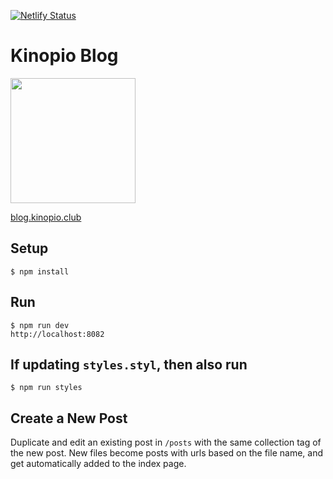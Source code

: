 [![Netlify Status](https://api.netlify.com/api/v1/badges/da71f58b-7a5a-4482-be3f-ef62137cdfa6/deploy-status)](https://app.netlify.com/sites/kinopio-blog/deploys)

# Kinopio Blog

<img src="https://us-east-1.linodeobjects.com/kinopio-uploads/oQnsH9Hb4a6BqA-FbY1M5/front6.webp" width="200">

[blog.kinopio.club](https://blog.kinopio.club)

## Setup

    $ npm install

## Run

    $ npm run dev
    http://localhost:8082

## If updating `styles.styl`, then also run

    $ npm run styles

## Create a New Post

Duplicate and edit an existing post in `/posts` with the same collection tag of the new post. New files become posts with urls based on the file name, and get automatically added to the index page.
